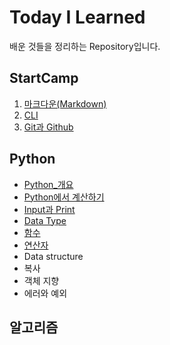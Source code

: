 # Today I Learned

배운 것들을 정리하는 Repository입니다.

## StartCamp

1. [마크다운(Markdown)](https://github.com/gimezi/TIL/blob/master/startcamp/markdown.md)
2. [CLI](https://github.com/gimezi/TIL/blob/master/startcamp/CLI.md)
3. [Git과 Github](https://github.com/gimezi/TIL/blob/master/startcamp/git.md)

## Python

- [Python_개요](https://github.com/gimezi/TIL/blob/master/python/intro.md)  
- [Python에서 계산하기](https://github.com/gimezi/TIL/blob/master/python/cal.md)  
- [Input과 Print](https://github.com/gimezi/TIL/blob/master/python/input_and_print.md)  
- [Data Type](https://github.com/gimezi/TIL/blob/master/python/data_type.md)  
- [함수](https://github.com/gimezi/TIL/blob/master/python/function.md)
- [연산자](https://github.com/gimezi/TIL/blob/master/python/%EC%97%B0%EC%82%B0%EC%9E%90.md)
- Data structure
- 복사
- 객체 지향
- 에러와 예외

## 알고리즘
